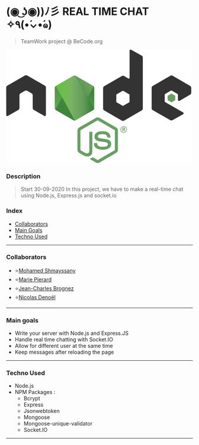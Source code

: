 # (◉ ͜ʖ◉))ﾉ彡 REAL TIME CHAT ✧٩(•́⌄•́๑)
>   TeamWork project @ BeCode.org

![](nodejs-logo.png)

### Description 
> Start 30-09-2020
In this project, we have to make a real-time chat using Node.js, Express.js and socket.io

###  Index

-   [Collaborators](#collaborators)
-   [Main Goals](#main-goals)
-   [Techno Used](#techno-used)

---

### Collaborators

*   :star:[Mohamed Shmayssany](https://github.com/M-Shmayssany)
*   :star:[Marie Pierard](https://github.com/Marie-Pierard) 
*   :star:[Jean-Charles Brognez](https://github.com/jcbrognez)
*   :star:[Nicolas Denoël](https://github.com/nicode-io)

---

### Main goals

*   Write your server with Node.js and Express.JS
*   Handle real time chatting with Socket.IO
*   Allow for different user at the same time
*   Keep messages after reloading the page

---

### Techno Used

*   Node.js
*   NPM Packages : 
    *   Bcrypt
    *   Express
    *   Jsonwebtoken
    *   Mongoose
    *   Mongoose-unique-validator
    *   Socket.IO

---








